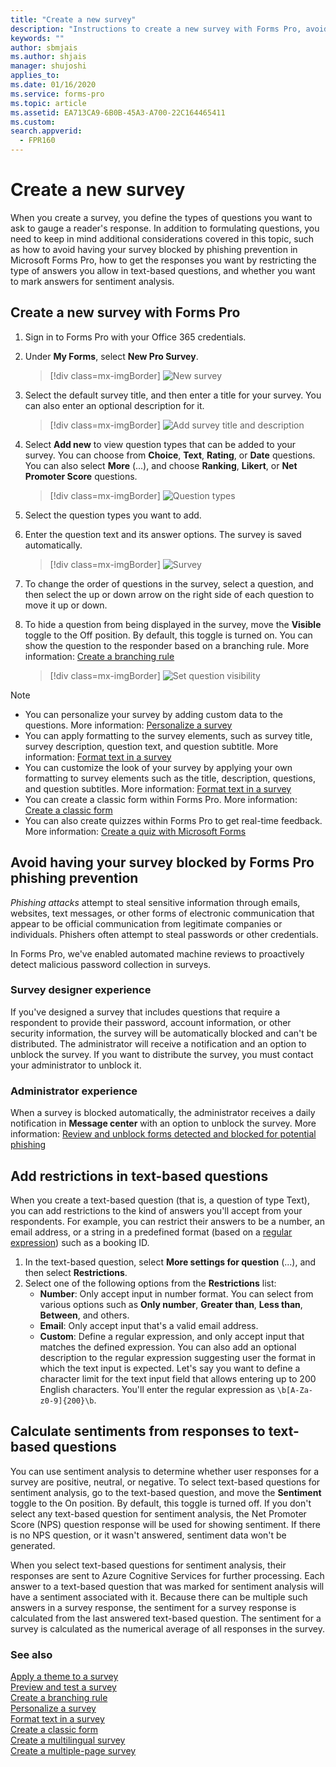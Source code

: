 ```yaml
---
title: "Create a new survey"
description: "Instructions to create a new survey with Forms Pro, avoid phishing protection, restrict content allowed in answers, and mark questions for sentiment analysis"
keywords: ""
author: sbmjais
ms.author: shjais
manager: shujoshi
applies_to: 
ms.date: 01/16/2020
ms.service: forms-pro
ms.topic: article
ms.assetid: EA713CA9-6B0B-45A3-A700-22C164465411
ms.custom: 
search.appverid:
  - FPR160
---
```


# Create a new survey

When you create a survey, you define the types of questions you want to ask to gauge a reader's response. In addition to formulating questions, you need to keep in mind additional considerations covered in this topic, such as how to avoid having your survey blocked by phishing prevention in Microsoft Forms Pro, how to get the responses you want by restricting the type of answers you allow in text-based questions, and whether you want to mark answers for sentiment analysis.

## Create a new survey with Forms Pro

1.	Sign in to Forms Pro with your Office 365 credentials.

2.	Under **My Forms**, select **New Pro Survey**.

    > [!div class=mx-imgBorder]
    > ![New survey](media/new-survey-button.png "New survey")

3.	Select the default survey title, and then enter a title for your survey. You can also enter an optional description for it.

    > [!div class=mx-imgBorder]
    > ![Add survey title and description](media/survey-title.png "Add survey title and description") 

4.	Select **Add new** to view question types that can be added to your survey. You can choose from **Choice**, **Text**, **Rating**, or **Date** questions. You can also select **More** (...), and choose **Ranking**, **Likert**, or **Net Promoter Score** questions.

    > [!div class=mx-imgBorder]
    > ![Question types](media/ques-types.png "Question types")

5.	Select the question types you want to add.

6.	Enter the question text and its answer options. The survey is saved automatically.

    > [!div class=mx-imgBorder]
    > ![Survey](media/survey.png "Example of a survey with different question types")

7. To change the order of questions in the survey, select a question, and then select the up or down arrow on the right side of each question to move it up or down.

8. To hide a question from being displayed in the survey, move the **Visible** toggle to the Off position. By default, this toggle is turned on. You can show the question to the responder based on a branching rule. More information: [Create a branching rule](create-branching-rule.md)

    > [!div class=mx-imgBorder]
    > ![Set question visibility](media/visibility-option.png "Set the visibility of a question")

> [!NOTE]
> - You can personalize your survey by adding custom data to the questions. More information: [Personalize a survey](personalize-survey.md)
> - You can apply formatting to the survey elements, such as survey title, survey description, question text, and question subtitle. More information: [Format text in a survey](survey-text-format.md)
> - You can customize the look of your survey by applying your own formatting to survey elements such as the title, description, questions, and question subtitles. More information: [Format text in a survey](survey-text-format.md)
> - You can create a classic form within Forms Pro. More information: [Create a classic form](create-classic-form.md)
> - You can also create quizzes within Forms Pro to get real-time feedback. More information: [Create a quiz with Microsoft Forms](https://support.office.com/article/create-a-quiz-with-microsoft-forms-a082a018-24a1-48c1-b176-4b3616cdc83d)

<a name="proactive-phishing-prevention"></a>

## Avoid having your survey blocked by Forms Pro phishing prevention

*Phishing attacks* attempt to steal sensitive information through emails, websites, text messages, or other forms of electronic communication that appear to be official communication from legitimate companies or individuals. Phishers often attempt to steal passwords or other credentials.

In Forms Pro, we've enabled automated machine reviews to proactively detect malicious password collection in surveys.

### Survey designer experience

If you've designed a survey that includes questions that require a respondent to provide their password, account information, or other security information, the survey will be automatically blocked and can't be distributed. The administrator will receive a notification and an option to unblock the survey. If you want to distribute the survey, you must contact your administrator to unblock it.

### Administrator experience

When a survey is blocked automatically, the administrator receives a daily notification in **Message center** with an option to unblock the survey. More information: [Review and unblock forms detected and blocked for potential phishing](https://support.office.com/article/review-and-unblock-forms-detected-and-blocked-for-potential-phishing-879a90d7-6ef9-4145-933a-fb53a430bced)

## Add restrictions in text-based questions

When you create a text-based question (that is, a question of type Text), you can add restrictions to the kind of answers you'll accept from your respondents. For example, you can restrict their answers to be a number, an email address, or a string in a predefined format (based on a [regular expression](https://docs.microsoft.com/dotnet/standard/base-types/regular-expression-language-quick-reference)) such as a booking ID.

1. In the text-based question, select **More settings for question** (...), and then select **Restrictions**.
2. Select one of the following options from the **Restrictions** list:
    - **Number**: Only accept input in number format. You can select from various options such as **Only number**, **Greater than**, **Less than**, **Between**, and others.
    - **Email**: Only accept input that's a valid email address.
    - **Custom**: Define a regular expression, and only accept input that matches the defined expression. You can also add an optional description to the regular expression suggesting user the format in which the text input is expected. Let's say you want to define a character limit for the text input field that allows entering up to 200 English characters. You'll enter the regular expression as `\b[A-Za-z0-9]{200}\b`.

## Calculate sentiments from responses to text-based questions

You can use sentiment analysis to determine whether user responses for a survey are positive, neutral, or negative. To select text-based questions for sentiment analysis, go to the text-based question, and move the **Sentiment** toggle to the On position. By default, this toggle is turned off. If you don't select any text-based question for sentiment analysis, the Net Promoter Score (NPS) question response will be used for showing sentiment. If there is no NPS question, or it wasn't answered, sentiment data won't be generated.

When you select text-based questions for sentiment analysis, their responses are sent to Azure Cognitive Services for further processing. Each answer to a text-based question that was marked for sentiment analysis will have a sentiment associated with it. Because there can be multiple such answers in a survey response, the sentiment for a survey response is calculated from the last answered text-based question.<!--note from editor: Not sure what "multiple such answers" means. It seems to be saying that only the sentiment from the last text-based question in the survey is applied to the overall survey sentiment? If that's the case, the only question that matters is the last one...? That doesn't seem right.--> The sentiment for a survey is calculated as the numerical average of all responses in the survey.

### See also

[Apply a theme to a survey](apply-theme.md)<br>
[Preview and test a survey](preview-test-survey.md)<br>
[Create a branching rule](create-branching-rule.md)<br>
[Personalize a survey](personalize-survey.md)<br>
[Format text in a survey](survey-text-format.md)<br>
[Create a classic form](create-classic-form.md)<br>
[Create a multilingual survey](create-multilingual-survey.md)<br>
[Create a multiple-page survey](create-multipage-survey.md)
